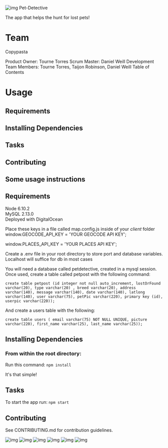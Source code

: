 ![img](https://www.shareicon.net/data/512x512/2015/10/10/653854_print_512x512.png)
Pet-Detective

The app that helps the hunt for lost pets!
# Team
Copypasta

Product Owner: Tourne Torres
Scrum Master: Daniel Weill
Development Team Members: Tourne Torres, Taijon Robinson, Daniel Weill
Table of Contents

# Usage
## Requirements
## Installing Dependencies
## Tasks
## Contributing

## Some usage instructions
## Requirements
Node 6.10.2 \
MySQL 2.13.0 \
Deployed with DigitalOcean 

Place these keys in a file called map.config.js inside of your *client* folder
window.GEOCODE_API_KEY = 'YOUR GEOCODE API KEY';

window.PLACES_API_KEY = 'YOUR PLACES API KEY';

Create a .env file in your root directory to store port and database variables. Localhost will suffice for db in most cases

You will need a database called petdetective, created in a mysql session. Once used, create a table called petpost with the following command: 

`create table petpost (id integer not null auto_increment, lostOrFound varchar(20), type varchar(20) , breed varchar(20), address varchar(140), message varchar(140), date varchar(140), latlong varchar(140), user varchar(75), petPic varchar(220), primary key (id), userpic varchar(220));`

And create a users table with the following:

`create table users ( email varchar(75) NOT NULL UNIQUE, picture varchar(220), first_name varchar(25), last_name varchar(25));`

## Installing Dependencies

### From within the root directory:
Run this command:
`npm install`

It's that simple!
## Tasks
To start the app run: `npm start`

## Contributing

See CONTRIBUTING.md for contribution guidelines.

![img](http://www.pngall.com/wp-content/uploads/2016/05/MySQL-Logo.png)
![img](https://i1.wp.com/www.helloworldforbeginners.com/wp-content/uploads/2017/01/node-express.png?resize=365%2C201)
![img](https://encrypted-tbn0.gstatic.com/images?q=tbn:ANd9GcT-BLdbYkpNZFei4Ok3tusGUT6hl3sy-QEHWuWPAIugq4cEoq3e)
![img](http://topdogsocialmedia.com/wp-content/uploads/2012/01/Google-Places-Listing.png)
![img](https://www.digitalocean.com/assets/media/logos-badges/png/DO_Logo_Vertical_Blue-6321464d.png)
![img](https://cloudinary-res.cloudinary.com/image/upload/c_scale,fl_attachment,w_500/v1/logo/for_white_bg/cloudinary_vertical_logo_for_white_bg.png)
